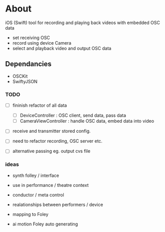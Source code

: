 # About
iOS (Swift) tool for recording and playing back videos with embedded OSC data 

- set receiving OSC
- record using device Camera
- select and playback video and output OSC data 

## Dependancies
- OSCKit
- SwiftyJSON


### TODO

- [ ] fininish refactor of all data
    - [ ] DeviceController : OSC client, send data, pass data
    - [ ] CameraViewController : handle OSC data, embed data into video
- [ ] receive and transmitter stored config. 
- [ ] need to refactor recording, OSC server etc.
- [ ] alternative passing eg. output cvs file





### ideas
- synth folley / interface
- use in performance / theatre context
- conductor / meta control
- realationships between performers / device
- mapping to Foley
 
- ai motion Foley auto generating
 
